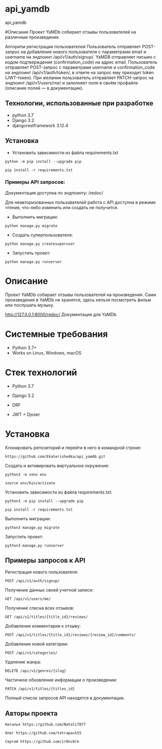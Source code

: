 # api_yamdb
api_yamdb

#Описание
Проект YaMDb собирает отзывы пользователей на различные произведения.

Алгоритм регистрации пользователей
Пользователь отправляет POST-запрос на добавление нового пользователя с параметрами email и username на эндпоинт /api/v1/auth/signup/.
YaMDB отправляет письмо с кодом подтверждения (confirmation_code) на адрес email.
Пользователь отправляет POST-запрос с параметрами username и confirmation_code на эндпоинт /api/v1/auth/token/, в ответе на запрос ему приходит token (JWT-токен).
При желании пользователь отправляет PATCH-запрос на эндпоинт /api/v1/users/me/ и заполняет поля в своём профайле (описание полей — в документации).

## Технологии, использованные при разработке
- python 3.7  
- Django 3.2
- djangorestframework 3.12.4  

## Установка
- Установить зависимости из файла requirements.txt

```
python -m pip install --upgrade pip
```

```
pip install -r requirements.txt
```
### Примеры API запросов:

Документация доступна по эндпоинту: /redoc/

Для неавторизованных пользователей работа с API доступна в режиме чтения,
что-либо изменить или создать не получится.

- Выполнить миграции:

```
python manage.py migrate
```

- Создать суперпользователя:

```
python manage.py createsuperuser
```

- Запустить проект:

```
python manage.py runserver
```

# Описание

Проект YaMDb собирает отзывы пользователей на произведения. Сами произведения в YaMDb не хранятся, здесь нельзя посмотреть фильм или послушать музыку.

http://127.0.0.1:8000/redoc/ Документация для YaMDb

# Системные требования
- Python 3.7+
- Works on Linux, Windows, macOS

# Стек технологий

- Python 3.7

- Django 3.2

- DRF

- JWT + Djoser

# Установка

Клонировать репозиторий и перейти в него в командной строке:

```
https://github.com/Ekaterishe4ka/api_yamdb.git
```

Cоздать и активировать виртуальное окружение:

```
python3 -m venv env
```

```
source env/bin/activate
```

Установить зависимости из файла requirements.txt:

```
python3 -m pip install --upgrade pip
```

```
pip install -r requirements.txt
```

Выполнить миграции:

```
python3 manage.py migrate
```

Запустить проект: 

```
python3 manage.py runserver
```

## Примеры запросов к API

Регистрация нового пользователя: 

```
POST /api/v1/auth/signup/
```

Получение данных своей учетной записи:

```
GET /api/v1/users/me/
```


Получение списка всех отзывов:

```
GET /api/v1/titles/{title_id}/reviews/
```

Добавление комментария к отзыву:

```
POST /api/v1/titles/{title_id}/reviews/{review_id}/comments/
```

Добавление новой категории:

```
POST /api/v1/categories/
```

Удаление жанра:

```
DELETE /api/v1/genres/{slug}
```

Частичное обновление информации о произведении:

```
PATCH /api/v1/titles/{titles_id}
```

Полный список запросов API находятся в документации.

## Авторы проекта
```
Наталья https://github.com/Natali7077

Олег https://github.com/tetrapack55

Сергей https://github.com/ir0nc0re
```
